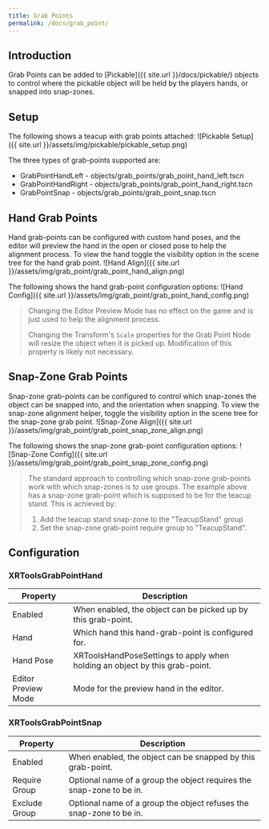 ```yaml
---
title: Grab Points
permalink: /docs/grab_point/
---
```



## Introduction
Grab Points can be added to [Pickable]({{ site.url }}/docs/pickable/) objects
to control where the pickable object will be held by the players hands, or 
snapped into snap-zones.

## Setup
The following shows a teacup with grab points attached:
![Pickable Setup]({{ site.url }}/assets/img/pickable/pickable_setup.png)

The three types of grab-points supported are:
* GrabPointHandLeft - objects/grab_points/grab_point_hand_left.tscn
* GrabPointHandRight - objects/grab_points/grab_point_hand_right.tscn
* GrabPointSnap - objects/grab_points/grab_point_snap.tscn

## Hand Grab Points
Hand grab-points can be configured with custom hand poses, and the editor will
preview the hand in the open or closed pose to help the alignment process. To
view the hand toggle the visibility option in the scene tree for the hand grab
point.
![Hand Align]({{ site.url }}/assets/img/grab_point/grab_point_hand_align.png)

The following shows the hand grab-point configuration options:
![Hand Config]({{ site.url }}/assets/img/grab_point/grab_point_hand_config.png)
> Changing the Editor Preview Mode has no effect on the game and is just used to
> help the alignment process.
> 
> Changing the Transform's `Scale` properties for the Grab Point Node will resize
> the object when it is picked up. Modification of this property is likely not
> necessary.
## Snap-Zone Grab Points
Snap-zone grab-points can be configured to control which snap-zones the object
can be snapped into, and the orientation when snapping. To view the snap-zone
alignment helper, toggle the visibility option in the scene tree for the
snap-zone grab point.
![Snap-Zone Align]({{ site.url }}/assets/img/grab_point/grab_point_snap_zone_align.png)

The following shows the snap-zone grab-point configuration options:
![Snap-Zone Config]({{ site.url }}/assets/img/grab_point/grab_point_snap_zone_config.png)

> The standard approach to controlling which snap-zone grab-points work with which 
> snap-zones is to use groups. The example above has a snap-zone grab-point which
> is supposed to be for the teacup stand. This is achieved by:
>  1. Add the teacup stand snap-zone to the "TeacupStand" group
>  2. Set the snap-zone grab-point require group to "TeacupStand".


## Configuration

### XRToolsGrabPointHand

| Property            | Description                                                     |
| ------------------- | --------------------------------------------------------------- |
| Enabled             | When enabled, the object can be picked up by this grab-point. |
| Hand                | Which hand this hand-grab-point is configured for. |
| Hand Pose           | XRToolsHandPoseSettings to apply when holding an object by this grab-point. |
| Editor Preview Mode | Mode for the preview hand in the editor. |


### XRToolsGrabPointSnap

| Property            | Description                                                     |
| ------------------- | --------------------------------------------------------------- |
| Enabled             | When enabled, the object can be snapped by this grab-point. |
| Require Group       | Optional name of a group the object requires the snap-zone to be in. |
| Exclude Group       | Optional name of a group the object refuses the snap-zone to be in. |
